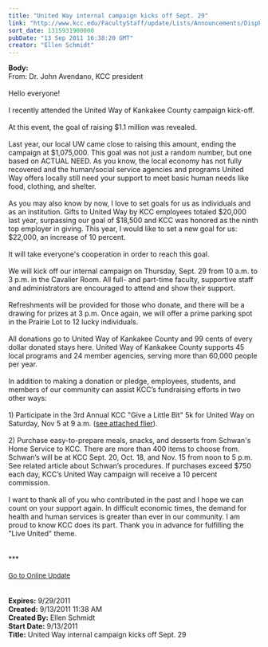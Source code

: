 ```yaml
---
title: "United Way internal campaign kicks off Sept. 29"
link: "http://www.kcc.edu/FacultyStaff/update/Lists/Announcements/DispForm.aspx?ID=440"
sort_date: 1315931900000
pubDate: "13 Sep 2011 16:38:20 GMT"
creator: "Ellen Schmidt"
---
```


<div><b>Body:</b> <div class="ExternalClass582463B4B0FA4B23B0A53228917D1731">
<div>From: Dr. John Avendano, KCC president</div>
<div> </div>
<div>Hello everyone! </div>
<div><br />I recently attended the United Way of Kankakee County campaign kick-off.   </div>
<div> </div>
<div>At this event, the goal of raising $1.1 million was revealed.</div>
<div> </div>
<div>Last year, our local UW came close to raising this amount, ending the campaign at $1,075,000. This goal was not just a random number, but one based on ACTUAL NEED. As you know, the local economy has not fully recovered and the human/social service agencies and programs United Way offers locally still need your support to meet basic human needs like food, clothing, and shelter.</div>
<div> </div>
<div>As you may also know by now, I love to set goals for us as individuals and as an institution. Gifts to United Way by KCC employees totaled $20,000 last year, surpassing our goal of $18,500 and KCC was honored as the ninth top employer in giving. This year, I would like to set a new goal for us: $22,000, an increase of 10 percent. </div>
<div> </div>
<div>It will take everyone's cooperation in order to reach this goal.</div>
<div> </div>
<div>We will kick off our internal campaign on Thursday, Sept. 29 from 10 a.m. to 3 p.m. in the Cavalier Room. All full- and part-time faculty, supportive staff and administrators are encouraged to attend and show their support. </div>
<div><br />Refreshments will be provided for those who donate, and there will be a drawing for prizes at 3 p.m. Once again, we will offer a prime parking spot in the Prairie Lot to 12 lucky individuals. </div>
<div> </div>
<div>All donations go to United Way of Kankakee County and 99 cents of every dollar donated stays here. United Way of Kankakee County supports 45 local programs and 24 member agencies, serving more than 60,000 people per year. </div>
<div> </div>
<div>In addition to making a donation or pledge, employees, students, and members of our community can assist KCC’s fundraising efforts in two other ways: </div>
<div><br />1) Participate in the 3rd Annual KCC &quot;Give a Little Bit&quot; 5k for United Way on Saturday, Nov 5 at 9 a.m. (<a href="/Community/Documents/UnitedWay5K_2011regforms_0912.pdf">see attached flier</a>).</div>
<div><br />2) Purchase easy-to-prepare meals, snacks, and desserts from Schwan's Home Service to KCC. There are more than 400 items to choose from. Schwan’s will be at KCC Sept. 20, Oct. 18, and Nov. 15 from noon to 5 p.m. See related article about Schwan’s procedures. If purchases exceed $750 each day, KCC’s United Way campaign will receive a 10 percent commission. </div>
<div> </div>
<div>I want to thank all of you who contributed in the past and I hope we can count on your support again. In difficult economic times, the demand for health and human services is greater than ever in our community. I am proud to know KCC does its part. Thank you in advance for fulfilling the &quot;Live United&quot; theme.<br /></div></div>
<div> </div>
<div> </div>
<div>***</div>
<div> </div>
<div>
<div><font size="2"><a href="/FacultyStaff/update/Pages/dailyupdate.aspx">Go to Online Update</a></font></div>
<div><font size="2"></font> </div></div>
<div> </div>
<div></div>
<div></div></div>
<div><b>Expires:</b> 9/29/2011</div>
<div><b>Created:</b> 9/13/2011 11:38 AM</div>
<div><b>Created By:</b> Ellen Schmidt</div>
<div><b>Start Date:</b> 9/13/2011</div>
<div><b>Title:</b> United Way internal campaign kicks off Sept. 29</div>
